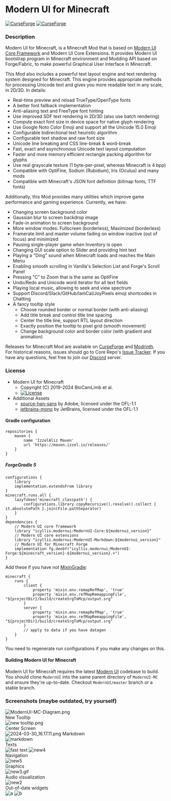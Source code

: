 # Modern UI for Minecraft
[![CurseForge](http://cf.way2muchnoise.eu/full_352491_downloads.svg)](https://www.curseforge.com/minecraft/mc-mods/modern-ui)
[![CurseForge](http://cf.way2muchnoise.eu/versions/For%20Minecraft_352491_all.svg)](https://www.curseforge.com/minecraft/mc-mods/modern-ui)
### Description
Modern UI for Minecraft, is a Minecraft Mod that is based on [Modern UI Core Framework](https://github.com/BloCamLimb/ModernUI) and Modern UI Core Extensions.
It provides Modern UI bootstrap program in Minecraft environment and Modding API based on Forge/Fabric, 
to make powerful Graphical User Interface in Minecraft.

This Mod also includes a powerful text layout engine and text rendering system designed for Minecraft.
This engine provides appropriate methods for processing Unicode text and gives you more readable text in any scale, in 2D/3D. In details:
* Real-time preview and reload TrueType/OpenType fonts
* A better font fallback implementation
* Anti-aliasing text and FreeType font hinting
* Use improved SDF text rendering in 2D/3D (also use batch rendering)
* Compute exact font size in device space for native glyph rendering
* Use Google Noto Color Emoji and support all the Unicode 15.0 Emoji
* Configurable bidirectional text heuristic algorithm
* Configurable text shadow and raw font size
* Unicode line breaking and CSS line-break & word-break
* Fast, exact and asynchronous Unicode text layout computation
* Faster and more memory efficient rectangle packing algorithm for glyphs
* Use real grayscale texture (1 byte-per-pixel, whereas Minecraft is 4 bpp)
* Compatible with OptiFine, Sodium (Rubidium), Iris (Oculus) and many mods
* Compatible with Minecraft's JSON font definition (bitmap fonts, TTF fonts)

Additionally, this Mod provides many utilities which improve game performance and gaming experience. Currently, we have:
* Changing screen background color
* Gaussian blur to screen backdrop image
* Fade-in animation to screen background
* More window modes: Fullscreen (borderless), Maximized (borderless)
* Framerate limit and master volume fading on window inactive (out of focus) and minimized
* Pausing single-player game when Inventory is open
* Changing GUI scale option to Slider and providing hint text
* Playing a "Ding" sound when Minecraft loads and reaches the Main Menu
* Enabling smooth scrolling in Vanilla's Selection List and Forge's Scroll Panel
* Pressing "C" to Zoom that is the same as OptiFine
* Undo/Redo and Unicode word iterator for all text fields
* Playing local music, allowing to seek and view spectrum
* Support Discord/Slack/GitHub/IamCal/JoyPixels emoji shortcodes in Chatting
* A fancy tooltip style
  + Choose rounded border or normal border (with anti-aliasing)
  + Add title break and control title line spacing
  + Center the title line, support RTL layout direction
  + Exactly position the tooltip to pixel grid (smooth movement)
  + Change background color and border color (with gradient and animation)

Releases for Minecraft Mod are available on [CurseForge](https://www.curseforge.com/minecraft/mc-mods/modern-ui) and
[Modrinth](https://modrinth.com/mod/modern-ui).  
For historical reasons, issues should go to Core Repo's [Issue Tracker](https://github.com/BloCamLimb/ModernUI/issues). 
If you have any questions, feel free to join our [Discord](https://discord.gg/kmyGKt2) server.
### License
* Modern UI for Minecraft
  - Copyright (C) 2019-2024 BloCamLimb et al.
  - [![License](https://img.shields.io/badge/License-LGPL--3.0--or--later-blue.svg?style=flat-square)](https://www.gnu.org/licenses/lgpl-3.0.en.html)
* Additional Assets
  - [source-han-sans](https://github.com/adobe-fonts/source-han-sans) by Adobe, licensed under the OFL-1.1
  - [jetbrains-mono](https://www.jetbrains.com/lp/mono/) by JetBrains, licensed under the OFL-1.1

#### Gradle configuration
```
repositories {
    maven {
        name 'IzzelAliz Maven'
        url 'https://maven.izzel.io/releases/'
    }
}
```
##### ForgeGradle 5
```
configurations {
    library
    implementation.extendsFrom library
}
minecraft.runs.all {
    lazyToken('minecraft_classpath') {
        configurations.library.copyRecursive().resolve().collect { it.absolutePath }.join(File.pathSeparator)
    }
}
dependencies {
    // Modern UI core framework
    library "icyllis.modernui:ModernUI-Core:${modernui_version}"
    // Modern UI core extensions
    library "icyllis.modernui:ModernUI-Markdown:${modernui_version}"
    // Modern UI for Minecraft Forge
    implementation fg.deobf("icyllis.modernui:ModernUI-Forge:${minecraft_version}-${modernui_version}.+")
}
```
Add these if you have not [MixinGradle](https://github.com/SpongePowered/MixinGradle):
```
minecraft {
    runs {
        client {
            property 'mixin.env.remapRefMap', 'true'
            property 'mixin.env.refMapRemappingFile', "${projectDir}/build/createSrgToMcp/output.srg"
        }
        server {
            property 'mixin.env.remapRefMap', 'true'
            property 'mixin.env.refMapRemappingFile', "${projectDir}/build/createSrgToMcp/output.srg"
        }
        // apply to data if you have datagen
    }
}
```
You need to regenerate run configurations if you make any changes on this.
#### Building Modern UI for Minecraft
Modern UI for Minecraft requires the latest [Modern UI](https://github.com/BloCamLimb/ModernUI) codebase to build.
You should clone `ModernUI` into the same parent directory of `ModernUI-MC` and ensure they're up-to-date.
Checkout `ModernUI/master` branch or a stable branch.
### Screenshots (maybe outdated, try yourself)
![ModernUI-MC-Diagram.png](https://s2.loli.net/2024/03/30/kMTXKdpPLbmctJv.png)  
New Tooltip  
![new tooltip.png](https://s2.loli.net/2024/03/30/VhyoFPAD2Js1HWO.png)  
Center Screen  
![2024-03-30_16.17.11.png](https://s2.loli.net/2024/03/30/vLBTWNgqZXhE6Vi.png)
Markdown  
![markdown](https://cdn.modrinth.com/data/3sjzyvGR/images/989a77ba61c62ff580a30dcf158e391080b949bd.png)  
Texts  
![fast text](https://cdn.modrinth.com/data/3sjzyvGR/images/d27f5d77555fd3f45392f5b8eb28efcb80f0b677.png)
![new4](https://s2.loli.net/2022/03/06/TM5dVKnpqNvDiJH.png)  
Navigation  
![new5](https://s2.loli.net/2022/03/06/hwAoHTgZNWBvEdq.png)  
Graphics  
![new3.gif](https://i.loli.net/2021/09/27/yNsL98XtpKP7UVA.gif)  
Audio visualization  
![new2](https://i.loli.net/2021/09/24/TJjyzd6oOf5pPcq.png)  
Out-of-date widgets  
![a](https://i.loli.net/2020/05/15/fYAow29d4JtqaGu.png)
![b](https://i.loli.net/2020/04/10/LDBFc1qo5wtnS8u.png)
